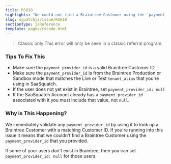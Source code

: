 ```yaml
---
title: RS010
highlights: "We could not find a Braintree Customer using the `payment_provider_id` you provided: {{paymentProviderId}}. `payment_provider_id` must be a either valid Braintree Customer Id or `null`."
slug: squatchjs/issue/RS010
sectionType: jsReference
template: pages/rscode.html
---
```


> <span class="label">Classic only</span> This error will only be seen in a classic referral program.

### Tips To Fix This

 - Make sure the `payment_provider_id` is a valid Braintree Customer ID
 - Make sure the `payment_provider_id` is from the Braintree Production or Sandbox mode that matches the Live or Test `tenant_alias` that you're using in SaaSquatch.
 - If the user does not yet exist in Braintree, set `payment_provider_id: null`
 - If the SaaSquatch Account already has a `payment_provider_id` associated with it you must include that value, not `null`.


### Why is This Happening?

We immediately validate any `payment_provider_id` by using it to look up a Braintree Customer with a matching Customer ID. If you're running into this issue it means that we couldn't find a Braintree Customer using the `payment_provider_id` that you provided. 

If some of your users don't exist in Braintree, then you can set `payment_provider_id: null` for those users.